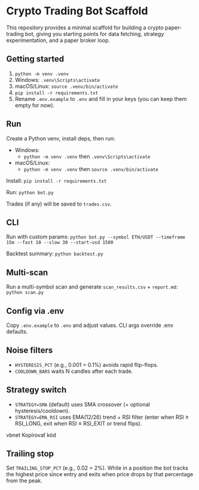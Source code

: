 # Crypto Trading Bot Scaffold

This repository provides a minimal scaffold for building a crypto paper-trading bot, giving you starting points for data fetching, strategy experimentation, and a paper broker loop.

## Getting started

1. `python -m venv .venv`
2. Windows: `.venv\Scripts\activate`
3. macOS/Linux: `source .venv/bin/activate`
4. `pip install -r requirements.txt`
5. Rename `.env.example` to `.env` and fill in your keys (you can keep them empty for now).

## Run
Create a Python venv, install deps, then run:
- Windows:
  - `python -m venv .venv` then `.venv\Scripts\activate`
- macOS/Linux:
  - `python -m venv .venv` then `source .venv/bin/activate`

Install:
`pip install -r requirements.txt`

Run:
`python bot.py`

Trades (if any) will be saved to `trades.csv`.

## CLI
Run with custom params:
`python bot.py --symbol ETH/USDT --timeframe 15m --fast 10 --slow 30 --start-usd 1500`

Backtest summary:
`python backtest.py`

## Multi-scan
Run a multi-symbol scan and generate `scan_results.csv` + `report.md`:
`python scan.py`

## Config via .env
Copy `.env.example` to `.env` and adjust values. CLI args override .env defaults.

## Noise filters
- `HYSTERESIS_PCT` (e.g., 0.001 = 0.1%) avoids rapid flip-flops.
- `COOLDOWN_BARS` waits N candles after each trade.

## Strategy switch
- `STRATEGY=SMA` (default) uses SMA crossover (+ optional hysteresis/cooldown).
- `STRATEGY=EMA_RSI` uses EMA(12/26) trend + RSI filter (enter when RSI ≥ RSI_LONG, exit when RSI ≤ RSI_EXIT or trend flips).

vbnet
Kopírovať kód
## Trailing stop
Set `TRAILING_STOP_PCT` (e.g., 0.02 = 2%). While in a position the bot tracks the highest price since entry and exits when price drops by that percentage from the peak.
